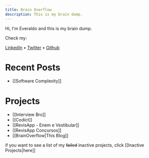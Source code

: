 ```yaml
---
title: Brain Overflow
description: This is my brain dump.
---
```


Hi, I'm Everaldo and this is my brain dump.

Check my:

[LinkedIn](https://www.linkedin.com/in/everaldojuniorklawa/) • [Twitter](https://twitter.com/Everelindo) • [Github](https://github.com/juniorklawa)

# Recent Posts

- [[Software Complexity]]

# Projects

- [[Interview Bro]]
- [[Codict]]
- [[RevisApp - Enem e Vestibular]]
- [[RevisApp Concursos]]
- [[BrainOverflow|This Blog]]

if you want to see a list of my ~~failed~~ inactive projects, click [[Inactive Projects|here]]
